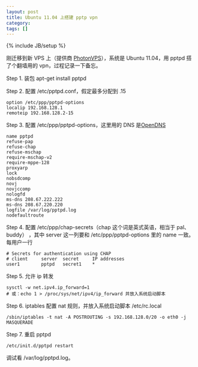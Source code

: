 ```yaml
---
layout: post
title: Ubuntu 11.04 上搭建 pptp vpn
category:
tags: []
---
```

{% include JB/setup %}

刚迁移到新 VPS 上（提供商 [PhotonVPS](http://photonvps.com/)），系统是 Ubuntu
11.04，用 pptpd 搭了个翻墙用的 vpn，过程记录一下备忘。

Step 1. 装包 apt-get install pptpd

Step 2. 配置 /etc/pptpd.conf，假定最多分配到 .15

    option /etc/ppp/pptpd-options
    localip 192.168.128.1
    remoteip 192.168.128.2-15

Step 3. 配置 /etc/ppp/pptpd-options，这里用的 DNS 是[OpenDNS](http://www.opendns.com)

    name pptpd
    refuse-pap
    refuse-chap
    refuse-mschap
    require-mschap-v2
    require-mppe-128
    proxyarp
    lock
    nobsdcomp
    novj
    novjccomp
    nologfd
    ms-dns 208.67.222.222
    ms-dns 208.67.220.220
    logfile /var/log/pptpd.log
    nodefaultroute

Step 4. 配置 /etc/ppp/chap-secrets（chap 这个词是英式英语，相当于 pal、buddy）
，其中 server 这一列要和 /etc/ppp/pptpd-options 里的 name 一致。每用户一行

    # Secrets for authentication using CHAP
    # client     server  secret     IP addresses
    user1        pptpd   secret1    *

Step 5. 允许 ip 转发

    sysctl -w net.ipv4.ip_forward=1
    # 或：echo 1 > /proc/sys/net/ipv4/ip_forward 并放入系统启动脚本

Step 6. iptables 配置 nat 规则，并放入系统启动脚本 /etc/rc.local

    /sbin/iptables -t nat -A POSTROUTING -s 192.168.128.0/20 -o eth0 -j MASQUERADE

Step 7. 重启 pptpd

    /etc/init.d/pptpd restart

调试看 /var/log/pptpd.log。
